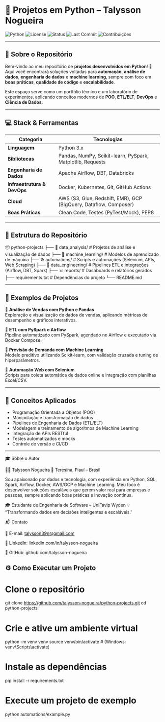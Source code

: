 # 🐍 Projetos em Python – Talysson Nogueira

![Python](https://img.shields.io/badge/Python-3.x-blue.svg)
![License](https://img.shields.io/badge/license-MIT-green.svg)
![Status](https://img.shields.io/badge/status-Ativo-success.svg)
![Last Commit](https://img.shields.io/github/last-commit/talysson-nogueira/python-projects)
![Contribuições](https://img.shields.io/badge/contribuições-bem--vindas-orange)

---

## 🎯 Sobre o Repositório

Bem-vindo ao meu repositório de **projetos desenvolvidos em Python**! 🚀  
Aqui você encontrará soluções voltadas para **automação**, **análise de dados**, **engenharia de dados** e **machine learning**, sempre com foco em **boas práticas**, **qualidade de código** e **escalabilidade**.

Este espaço serve como um portfólio técnico e um laboratório de experimentos, aplicando conceitos modernos de **POO**, **ETL/ELT**, **DevOps** e **Ciência de Dados**.

---

## 💻 Stack & Ferramentas

| Categoria | Tecnologias |
|------------|--------------|
| **Linguagem** | Python 3.x |
| **Bibliotecas** | Pandas, NumPy, Scikit-learn, PySpark, Matplotlib, Requests |
| **Engenharia de Dados** | Apache Airflow, DBT, Databricks |
| **Infraestrutura & DevOps** | Docker, Kubernetes, Git, GitHub Actions |
| **Cloud** | AWS (S3, Glue, Redshift, EMR), GCP (BigQuery, Dataflow, Composer) |
| **Boas Práticas** | Clean Code, Testes (PyTest/Mock), PEP8 |

---

## 📁 Estrutura do Repositório

📦 python-projects
├── 🧮 data_analysis/ # Projetos de análise e visualização de dados
├── 🤖 machine_learning/ # Modelos de aprendizado de máquina
├── ⚙️ automations/ # Scripts e automações (Selenium, APIs, Web Scraping)
├── 🧱 data_engineering/ # Pipelines ETL e integrações (Airflow, DBT, Spark)
├── 📊 reports/ # Dashboards e relatórios gerados
├── requirements.txt # Dependências do projeto
└── README.md

---

## 🚀 Exemplos de Projetos

🔹 **Análise de Vendas com Python e Pandas**  
Exploração e visualização de dados de vendas, aplicando métricas de desempenho e gráficos interativos.  

🔹 **ETL com PySpark e Airflow**  
Pipeline automatizado com PySpark, agendado no Airflow e executado via Docker Compose.  

🔹 **Previsão de Demanda com Machine Learning**  
Modelo preditivo utilizando Scikit-learn, com validação cruzada e tuning de hiperparâmetros.  

🔹 **Automação Web com Selenium**  
Scripts para coleta automática de dados online e integração com planilhas Excel/CSV.

---

## 🧠 Conceitos Aplicados

- Programação Orientada a Objetos (POO)  
- Manipulação e transformação de dados  
- Pipelines de Engenharia de Dados (ETL/ELT)  
- Modelagem e treinamento de algoritmos de Machine Learning  
- Integração de APIs RESTful  
- Testes automatizados e mocks  
- Controle de versão e CI/CD  

---
🎓 Sobre o Autor

👨‍💻 Talysson Nogueira
📍 Teresina, Piauí – Brasil

Sou apaixonado por dados e tecnologia, com experiência em Python, SQL, Spark, Airflow, Docker, AWS/GCP e Machine Learning.
Meu foco é desenvolver soluções escaláveis que gerem valor real para empresas e pessoas, sempre aplicando boas práticas e inovação contínua.

🎓 Estudante de Engenharia de Software – UniFavip Wyden
💡 “Transformando dados em decisões inteligentes e escaláveis.”

📬 Contato

📧 E-mail: talysson39n@gmail.com

💼 LinkedIn: linkedin.com/in/talysson-nogueira

🐙 GitHub: github.com/talysson-nogueira

## ⚙️ Como Executar um Projeto

# Clone o repositório
git clone https://github.com/talysson-nogueira/python-projects.git
cd python-projects

# Crie e ative um ambiente virtual
python -m venv venv
source venv/bin/activate  # (Windows: venv\Scripts\activate)

# Instale as dependências
pip install -r requirements.txt

# Execute um projeto de exemplo
python automations/example.py

